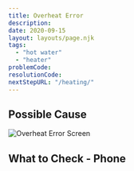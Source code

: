 ```yaml
---
title: Overheat Error
description:
date: 2020-09-15
layout: layouts/page.njk
tags:
  - "hot water"
  - "heater"
problemCode:
resolutionCode:
nextStepURL: "/heating/"
---
```

## Possible Cause

![Overheat Error Screen](/images/error_overheat.png)

## What to Check - Phone
